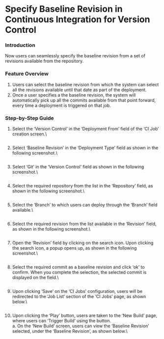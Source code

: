 # Specify Baseline Revision in Continuous Integration for Version Control

### Introduction

Now users can seamlessly specify the baseline revision from a set of revisions available from the repository.

### Feature Overview

1. Users can select the baseline revision from which the system can select all the revisions available until that date as part of the deployment.
2. Once a user specifies a the baseline revision, the system will automatically pick up all the commits available from that point forward, every time a deployment is triggered on that job.

### Step-by-Step Guide

1.  Select the ‘Version Control’ in the ‘Deployment From’ field of the ‘CI Job’ creation screen.\


    <figure><img src="https://cdn.document360.io/8711f4e7-c040-4616-aac9-d947f87e4619/Images/Documentation/image-BYOQQPIG.png" alt=""><figcaption></figcaption></figure>
2.  Select ‘Baseline Revision’ in the ‘Deployment Type’ field as shown in the following screenshot.\


    <figure><img src="https://cdn.document360.io/8711f4e7-c040-4616-aac9-d947f87e4619/Images/Documentation/image-SZV5N3W0.png" alt=""><figcaption></figcaption></figure>
3.  Select ‘Git’ in the ‘Version Control’ field as shown in the following screenshot.\


    <figure><img src="https://cdn.document360.io/8711f4e7-c040-4616-aac9-d947f87e4619/Images/Documentation/image-ATOCL3B9.png" alt=""><figcaption></figcaption></figure>
4.  Select the required repository from the list in the ‘Repository’ field, as shown in the following screenshot.\


    <figure><img src="https://cdn.document360.io/8711f4e7-c040-4616-aac9-d947f87e4619/Images/Documentation/image-YBETAW9P.png" alt=""><figcaption></figcaption></figure>
5.  Select the ‘Branch’ to which users can deploy through the ‘Branch’ field available.\


    <figure><img src="https://cdn.document360.io/8711f4e7-c040-4616-aac9-d947f87e4619/Images/Documentation/image-UIUQMDVN.png" alt=""><figcaption></figcaption></figure>
6.  Select the required revision from the list available in the ‘Revision’ field, as shown in the following screenshot.\


    <figure><img src="https://cdn.document360.io/8711f4e7-c040-4616-aac9-d947f87e4619/Images/Documentation/image-CBEPZ8MN.png" alt=""><figcaption></figcaption></figure>
7.  Open the ‘Revision’ field by clicking on the search icon. Upon clicking the search icon, a popup opens up, as shown in the following screenshot.\


    <figure><img src="https://cdn.document360.io/8711f4e7-c040-4616-aac9-d947f87e4619/Images/Documentation/image-FLM444FR.png" alt=""><figcaption></figcaption></figure>
8.  Select the required commit as a baseline revision and click ‘ok’ to confirm. When you complete the selection, the selected commit is displayed on the field.\


    <figure><img src="https://cdn.document360.io/8711f4e7-c040-4616-aac9-d947f87e4619/Images/Documentation/image-0YG0168A.png" alt=""><figcaption></figcaption></figure>
9.  Upon clicking ‘Save’ on the ‘CI Jobs’ configuration, users will be redirected to the ‘Job List’ section of the ‘CI Jobs’ page, as shown below.\


    <figure><img src="https://cdn.document360.io/8711f4e7-c040-4616-aac9-d947f87e4619/Images/Documentation/image-15FB7WP2.png" alt=""><figcaption></figcaption></figure>
10. Upon clicking the ‘Play’ button, users are taken to the ‘New Build’ page, where users can ‘Trigger Build’ using the button.\
    a. On the ‘New Build’ screen, users can view the ‘Baseline Revision’ selected, under the ‘Baseline Revision’, as shown below.\


    <figure><img src="https://cdn.document360.io/8711f4e7-c040-4616-aac9-d947f87e4619/Images/Documentation/image-39NO90K7.png" alt=""><figcaption></figcaption></figure>

